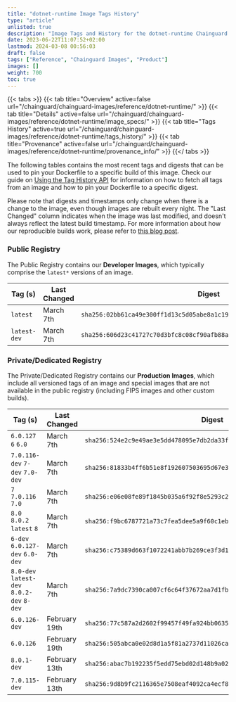 ```yaml
---
title: "dotnet-runtime Image Tags History"
type: "article"
unlisted: true
description: "Image Tags and History for the dotnet-runtime Chainguard Image"
date: 2023-06-22T11:07:52+02:00
lastmod: 2024-03-08 00:56:03
draft: false
tags: ["Reference", "Chainguard Images", "Product"]
images: []
weight: 700
toc: true
---
```


{{< tabs >}}
{{< tab title="Overview" active=false url="/chainguard/chainguard-images/reference/dotnet-runtime/" >}}
{{< tab title="Details" active=false url="/chainguard/chainguard-images/reference/dotnet-runtime/image_specs/" >}}
{{< tab title="Tags History" active=true url="/chainguard/chainguard-images/reference/dotnet-runtime/tags_history/" >}}
{{< tab title="Provenance" active=false url="/chainguard/chainguard-images/reference/dotnet-runtime/provenance_info/" >}}
{{</ tabs >}}

The following tables contains the most recent tags and digests that can be used to pin your Dockerfile to a specific build of this image. Check our guide on [Using the Tag History API](/chainguard/chainguard-images/using-the-tag-history-api/) for information on how to fetch all tags from an image and how to pin your Dockerfile to a specific digest.

Please note that digests and timestamps only change when there is a change to the image, even though images are rebuilt every night. The "Last Changed" column indicates when the image was last modified, and doesn't always reflect the latest build timestamp. For more information about how our reproducible builds work, please refer to [this blog post](https://www.chainguard.dev/unchained/reproducing-chainguards-reproducible-image-builds).

### Public Registry
The Public Registry contains our **Developer Images**, which typically comprise the `latest*` versions of an image.

| Tag (s)       | Last Changed | Digest                                                                    |
|---------------|--------------|---------------------------------------------------------------------------|
|  `latest`     | March 7th    | `sha256:02bb61ca49e300ff1d13c5d05abe8a1c193e57de54b29f396b43dd01cced1121` |
|  `latest-dev` | March 7th    | `sha256:606d23c41727c70d3bfc8c08cf90afb88a631869b0acf845ab68ad73f21f7cfe` |


### Private/Dedicated Registry
The Private/Dedicated Registry contains our **Production Images**, which include all versioned tags of an image and special images that are not available in the public registry (including FIPS images and other custom builds).

| Tag (s)                                     | Last Changed  | Digest                                                                    |
|---------------------------------------------|---------------|---------------------------------------------------------------------------|
|  `6.0.127` `6` `6.0`                        | March 7th     | `sha256:524e2c9e49ae3e5dd478095e7db2da33ff608b1ce5d7e49e1f915bebb661e7f3` |
|  `7.0.116-dev` `7-dev` `7.0-dev`            | March 7th     | `sha256:81833b4ff6b51e8f192607503695d67e3a225eff9609c868b207735a8e9f4b07` |
|  `7` `7.0.116` `7.0`                        | March 7th     | `sha256:e06e08fe89f1845b035a6f92f8e5293c25ba69c2d99186fea7eff4ffb6eeb73d` |
|  `8.0` `8.0.2` `latest` `8`                 | March 7th     | `sha256:f9bc6787721a73c7fea5dee5a9f60c1eb9aef7226faae7117c29f3cd29cb7d1c` |
|  `6-dev` `6.0.127-dev` `6.0-dev`            | March 7th     | `sha256:c75389d663f1072241abb7b269ce3f3d17072e8ea0093ca5a7c4b3e1575fe541` |
|  `8.0-dev` `latest-dev` `8.0.2-dev` `8-dev` | March 7th     | `sha256:7a9dc7390ca007cf6c64f37672aa7d1fb1f67415e71e6bc5275a9cecf5e0f2d8` |
|  `6.0.126-dev`                              | February 19th | `sha256:77c587a2d2602f99457f49fa924bb06350717952dcb4492899939474d1d81e32` |
|  `6.0.126`                                  | February 19th | `sha256:505abca0e02d8d1a5f81a2737d11026ca91b6c177679678462c3185c0dbb5889` |
|  `8.0.1-dev`                                | February 13th | `sha256:abac7b192235f5edd75ebd02d148b9a02bc36384cf13ea6b08d63a77392a3f90` |
|  `7.0.115-dev`                              | February 13th | `sha256:9d8b9fc2116365e7508eaf4092ca4ecf87c23a2d5f7fb02c6645790261484913` |

